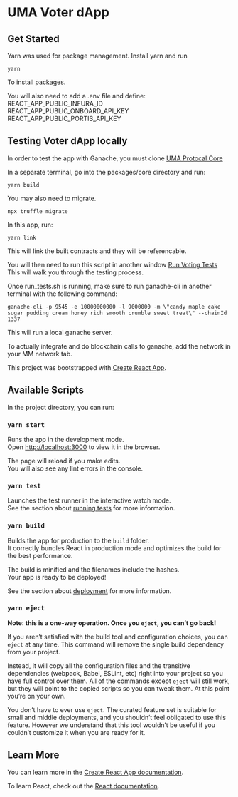 # UMA Voter dApp

## Get Started

Yarn was used for package management. Install yarn and run

`yarn`

To install packages.

You will also need to add a .env file and define:\
REACT_APP_PUBLIC_INFURA_ID \
REACT_APP_PUBLIC_ONBOARD_API_KEY \
REACT_APP_PUBLIC_PORTIS_API_KEY

## Testing Voter dApp locally

In order to test the app with Ganache, you must clone [UMA Protocal Core](https://github.com/UMAprotocol/protocol)

In a separate terminal, go into the packages/core directory and run:

`yarn build`

You may also need to migrate.

`npx truffle migrate`

In this app, run:

`yarn link`

This will link the built contracts and they will be referencable.

You will then need to run this script in another window [Run Voting Tests](https://github.com/UMAprotocol/protocol/blob/master/packages/voter-dapp/run_tests.sh)\
This will walk you through the testing process.

Once run_tests.sh is running, make sure to run ganache-cli in another terminal with the following command:

`ganache-cli -p 9545 -e 10000000000 -l 9000000 -m \"candy maple cake sugar pudding cream honey rich smooth crumble sweet treat\" --chainId 1337`

This will run a local ganache server.

To actually integrate and do blockchain calls to ganache, add the network in your MM network tab.

This project was bootstrapped with [Create React App](https://github.com/facebook/create-react-app).

## Available Scripts

In the project directory, you can run:

### `yarn start`

Runs the app in the development mode.\
Open [http://localhost:3000](http://localhost:3000) to view it in the browser.

The page will reload if you make edits.\
You will also see any lint errors in the console.

### `yarn test`

Launches the test runner in the interactive watch mode.\
See the section about [running tests](https://facebook.github.io/create-react-app/docs/running-tests) for more information.

### `yarn build`

Builds the app for production to the `build` folder.\
It correctly bundles React in production mode and optimizes the build for the best performance.

The build is minified and the filenames include the hashes.\
Your app is ready to be deployed!

See the section about [deployment](https://facebook.github.io/create-react-app/docs/deployment) for more information.

### `yarn eject`

**Note: this is a one-way operation. Once you `eject`, you can’t go back!**

If you aren’t satisfied with the build tool and configuration choices, you can `eject` at any time. This command will remove the single build dependency from your project.

Instead, it will copy all the configuration files and the transitive dependencies (webpack, Babel, ESLint, etc) right into your project so you have full control over them. All of the commands except `eject` will still work, but they will point to the copied scripts so you can tweak them. At this point you’re on your own.

You don’t have to ever use `eject`. The curated feature set is suitable for small and middle deployments, and you shouldn’t feel obligated to use this feature. However we understand that this tool wouldn’t be useful if you couldn’t customize it when you are ready for it.

## Learn More

You can learn more in the [Create React App documentation](https://facebook.github.io/create-react-app/docs/getting-started).

To learn React, check out the [React documentation](https://reactjs.org/).
